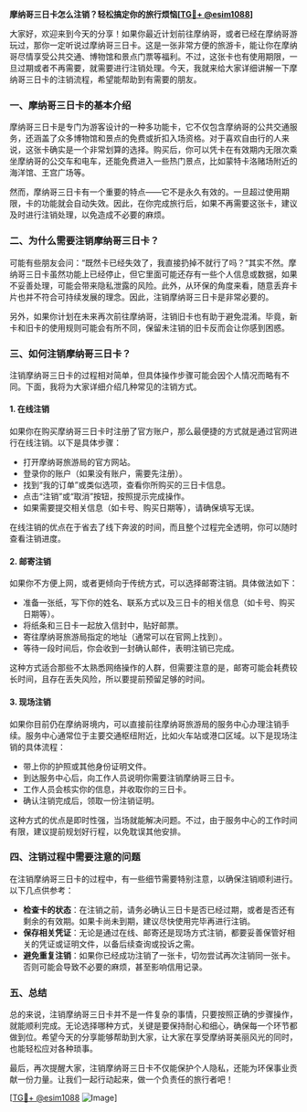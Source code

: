 **摩纳哥三日卡怎么注销？轻松搞定你的旅行烦恼[[TG💪+ @esim1088](https://t.me/s/esim1088)]**

大家好，欢迎来到今天的分享！如果你最近计划前往摩纳哥，或者已经在摩纳哥游玩过，那你一定听说过摩纳哥三日卡。这是一张非常方便的旅游卡，能让你在摩纳哥尽情享受公共交通、博物馆和景点门票等福利。不过，这张卡也有使用期限，一旦过期或者不再需要，就需要进行注销处理。今天，我就来给大家详细讲解一下摩纳哥三日卡的注销流程，希望能帮助到有需要的朋友。

### 一、摩纳哥三日卡的基本介绍

摩纳哥三日卡是专门为游客设计的一种多功能卡，它不仅包含摩纳哥的公共交通服务，还涵盖了众多博物馆和景点的免费或折扣入场资格。对于喜欢自由行的人来说，这张卡确实是一个非常划算的选择。购买后，你可以凭卡在有效期内无限次乘坐摩纳哥的公交车和电车，还能免费进入一些热门景点，比如蒙特卡洛赌场附近的海洋馆、王宫广场等。

然而，摩纳哥三日卡有一个重要的特点——它不是永久有效的。一旦超过使用期限，卡的功能就会自动失效。因此，在你完成旅行后，如果不再需要这张卡，建议及时进行注销处理，以免造成不必要的麻烦。

### 二、为什么需要注销摩纳哥三日卡？

可能有些朋友会问：“既然卡已经失效了，我直接扔掉不就行了吗？”其实不然。摩纳哥三日卡虽然功能上已经停止，但它里面可能还存有一些个人信息或数据，如果不妥善处理，可能会带来隐私泄露的风险。此外，从环保的角度来看，随意丢弃卡片也并不符合可持续发展的理念。因此，注销摩纳哥三日卡是非常必要的。

另外，如果你计划在未来再次前往摩纳哥，注销旧卡也有助于避免混淆。毕竟，新卡和旧卡的使用规则可能会有所不同，保留未注销的旧卡反而会让你感到困惑。

### 三、如何注销摩纳哥三日卡？

注销摩纳哥三日卡的过程相对简单，但具体操作步骤可能会因个人情况而略有不同。下面，我将为大家详细介绍几种常见的注销方式。

#### 1. 在线注销

如果你在购买摩纳哥三日卡时注册了官方账户，那么最便捷的方式就是通过官网进行在线注销。以下是具体步骤：

- 打开摩纳哥旅游局的官方网站。
- 登录你的账户（如果没有账户，需要先注册）。
- 找到“我的订单”或类似选项，查看你所购买的三日卡信息。
- 点击“注销”或“取消”按钮，按照提示完成操作。
- 如果需要提交相关信息（如卡号、购买日期等），请确保填写无误。

在线注销的优点在于省去了线下奔波的时间，而且整个过程完全透明，你可以随时查看注销进度。

#### 2. 邮寄注销

如果你不方便上网，或者更倾向于传统方式，可以选择邮寄注销。具体做法如下：

- 准备一张纸，写下你的姓名、联系方式以及三日卡的相关信息（如卡号、购买日期等）。
- 将纸条和三日卡一起放入信封中，贴好邮票。
- 寄往摩纳哥旅游局指定的地址（通常可以在官网上找到）。
- 等待一段时间后，你会收到一封确认邮件，表明注销已完成。

这种方式适合那些不太熟悉网络操作的人群，但需要注意的是，邮寄可能会耗费较长时间，且存在丢失风险，所以要提前预留足够的时间。

#### 3. 现场注销

如果你目前仍在摩纳哥境内，可以直接前往摩纳哥旅游局的服务中心办理注销手续。服务中心通常位于主要交通枢纽附近，比如火车站或港口区域。以下是现场注销的具体流程：

- 带上你的护照或其他身份证明文件。
- 到达服务中心后，向工作人员说明你需要注销摩纳哥三日卡。
- 工作人员会核实你的信息，并收取你的三日卡。
- 确认注销完成后，领取一份注销证明。

这种方式的优点是即时性强，当场就能解决问题。不过，由于服务中心的工作时间有限，建议提前规划好行程，以免耽误其他安排。

### 四、注销过程中需要注意的问题

在注销摩纳哥三日卡的过程中，有一些细节需要特别注意，以确保注销顺利进行。以下几点供参考：

- **检查卡的状态**：在注销之前，请务必确认三日卡是否已经过期，或者是否还有剩余的有效期。如果卡尚未到期，建议尽快使用完毕再进行注销。
- **保存相关凭证**：无论是通过在线、邮寄还是现场方式注销，都要妥善保管好相关的凭证或证明文件，以备后续查询或投诉之需。
- **避免重复注销**：如果你已经成功注销了一张卡，切勿尝试再次注销同一张卡。否则可能会导致不必要的麻烦，甚至影响信用记录。

### 五、总结

总的来说，注销摩纳哥三日卡并不是一件复杂的事情，只要按照正确的步骤操作，就能顺利完成。无论选择哪种方式，关键是要保持耐心和细心，确保每一个环节都做到位。希望今天的分享能够帮助到大家，让大家在享受摩纳哥美丽风光的同时，也能轻松应对各种琐事。

最后，再次提醒大家，注销摩纳哥三日卡不仅能保护个人隐私，还能为环保事业贡献一份力量。让我们一起行动起来，做一个负责任的旅行者吧！

[[TG💪+ @esim1088](https://t.me/s/esim1088) ![Image](https://i.postimg.cc/4NQfJmqS/Snipaste-2025-05-13-00-14-12.png)]